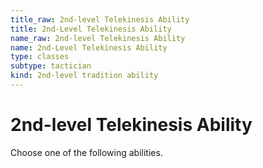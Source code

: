 ```yaml
---
title_raw: 2nd-level Telekinesis Ability
title: 2nd-Level Telekinesis Ability
name_raw: 2nd-level Telekinesis Ability
name: 2nd-Level Telekinesis Ability
type: classes
subtype: tactician
kind: 2nd-level tradition ability
---
```


# 2nd-level Telekinesis Ability

Choose one of the following abilities.
